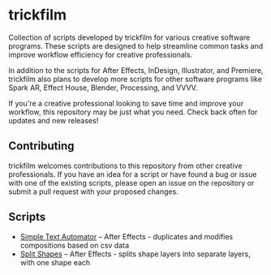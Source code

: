# trickfilm
Collection of scripts developed by trickfilm for various creative software programs. These scripts are designed to help streamline common tasks and improve workflow efficiency for creative professionals.

In addition to the scripts for After Effects, InDesign, Illustrator, and Premiere, trickfilm also plans to develop more scripts for other software programs like Spark AR, Effect House, Blender, Processing, and VVVV.

If you're a creative professional looking to save time and improve your workflow, this repository may be just what you need. Check back often for updates and new releases!

## Contributing

trickfilm welcomes contributions to this repository from other creative professionals. If you have an idea for a script or have found a bug or issue with one of the existing scripts, please open an issue on the repository or submit a pull request with your proposed changes.

## Scripts
* [Simple Text Automator](https://github.com/ffffibo/trickfilm/blob/128bbb3219bf67c71da87b01e784561071b77878/after%20effects/Simple%20Text%20Automator/SimpleTextAutomator-1-0.jsx) – After Effects - duplicates and modifies compositions based on csv data
* [Split Shapes](https://github.com/ffffibo/trickfilm/blob/128bbb3219bf67c71da87b01e784561071b77878/after%20effects/Split%20Shapes/split-shapes-01.jsx) – After Effects - splits shape layers into separate layers, with one shape each
